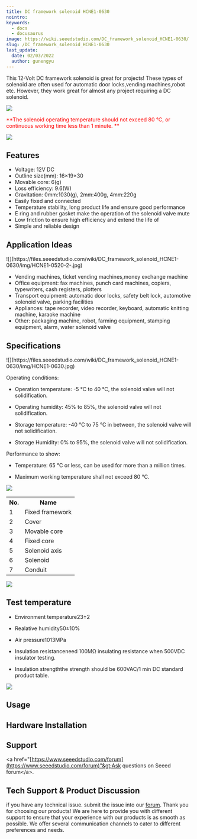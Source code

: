 ```yaml
---
title: DC framework solenoid HCNE1-0630
nointro:
keywords:
  - docs
  - docusaurus
image: https://wiki.seeedstudio.com/DC_framework_solenoid_HCNE1-0630/
slug: /DC_framework_solenoid_HCNE1-0630
last_update:
  date: 02/03/2022
  author: gunengyu
---
```


This 12-Volt DC framework solenoid is great for projects! These types of solenoid are often used for automatic door locks,vending machines,robot etc. However, they work great for almost any project requiring a DC solenoid.

![](https://files.seeedstudio.com/wiki/DC_framework_solenoid_HCNE1-0630/img/Caution.jpg)

<font color="Red">**The solenoid operating temperature should not exceed 80 ℃, or continuous working time less than 1 minute. ** </font>

[![](https://files.seeedstudio.com/wiki/Seeed-WiKi/docs/images/300px-Get_One_Now_Banner-ragular.png)](https://www.seeedstudio.com/DC-framework-solenoid-HCNE1-0630-p-1046.html)

##   Features

*   Voltage: 12V DC
*   Outline size(mm): 16×19×30
*   Movable core: 6(g)
*   Loss efficiency: 9.6(W)
*   Gravitation: 0mm:1030(g), 2mm:400g, 4mm:220g
*   Easily fixed and connected
*   Temperature stability, long product life and ensure good performance
*   E ring and rubber gasket make the operation of the solenoid valve mute
*   Low friction to ensure high efficiency and extend the life of
*   Simple and reliable design

##   Application Ideas

<div class="center"><div class="floatnone">![](https://files.seeedstudio.com/wiki/DC_framework_solenoid_HCNE1-0630/img/HCNE1-0520-2-.jpg)</div></div>

*   Vending machines, ticket vending machines,money exchange machine
*   Office equipment: fax machines, punch card machines, copiers, typewriters, cash registers, plotters
*   Transport equipment: automatic door locks, safety belt lock, automotive solenoid valve, parking facilities
*   Appliances: tape recorder, video recorder, keyboard, automatic knitting machine, karaoke machine
*   Other: packaging machine, robot, farming equipment, stamping equipment, alarm, water solenoid valve

##   Specifications

<div class="center"><div class="floatnone">![](https://files.seeedstudio.com/wiki/DC_framework_solenoid_HCNE1-0630/img/HCNE1-0630.jpg)</div></div>

Operating conditions:

*   Operation temperature: -5 ℃ to 40 ℃, the solenoid valve will not solidification.

*   Operating humidity: 45% to 85%, the solenoid valve will not solidification.

*   Storage temperature: -40 ℃ to 75 ℃ in between, the solenoid valve will not solidification.

*   Storage Humidity: 0% to 95%, the solenoid valve will not solidification.

Performance to show:

*   Temperature: 65 ℃ or less, can be used for more than a million times.

*   Maximum working temperature shall not exceed 80 ℃.

![](https://files.seeedstudio.com/wiki/DC_framework_solenoid_HCNE1-0630/img/HCNE1-0520-3-.jpg)

<table>
  <tbody>
    <tr>
      <th>No.</th>
      <th>Name</th>
    </tr>
    <tr style={{fontSize: '90%'}}>
      <td width={150}> 1</td>
      <td width={150}>  Fixed framework</td>
    </tr>
    <tr style={{fontSize: '90%'}}>
      <td width={150}> 2</td>
      <td width={150}>  Cover</td>
    </tr>
    <tr style={{fontSize: '90%'}}>
      <td width={150}> 3</td>
      <td width={150}>  Movable core</td>
    </tr>
    <tr style={{fontSize: '90%'}}>
      <td width={150}> 4</td>
      <td width={150}>  Fixed core</td>
    </tr>
    <tr style={{fontSize: '90%'}}>
      <td width={150}> 5</td>
      <td width={150}>  Solenoid axis</td>
    </tr>
    <tr style={{fontSize: '90%'}}>
      <td width={150}> 6</td>
      <td width={150}>  Solenoid</td>
    </tr>
    <tr style={{fontSize: '90%'}}>
      <td width={150}> 7</td>
      <td width={150}>  Conduit</td>
    </tr>
  </tbody>
</table>


![](https://files.seeedstudio.com/wiki/DC_framework_solenoid_HCNE1-0630/img/HCNE1-0520-4-.jpg)

##   Test temperature

*   Environment temperature23±2

*   Realative humidity50±10%

*   Air pressure1013MPa

*   Insulation resistanceneed 100MΩ insulating resistance when 500VDC insulator testing.

*   Insulation strengththe strength should be 600VAC/1 min DC standard product table.

![](https://files.seeedstudio.com/wiki/DC_framework_solenoid_HCNE1-0630/img/HCNE1-0520-5-.jpg)

##   Usage

##   Hardware Installation

##   Support

&lt;a href="[https://www.seeedstudio.com/forum](https://www.seeedstudio.com/forum)"&gt;Ask questions on Seeed forum&lt;/a&gt;.

## Tech Support & Product Discussion
 if you have any technical issue.  submit the issue into our [forum](http://forum.seeedstudio.com/). 
Thank you for choosing our products! We are here to provide you with different support to ensure that your experience with our products is as smooth as possible. We offer several communication channels to cater to different preferences and needs.

<div class="button_tech_support_container">
<a href="https://forum.seeedstudio.com/" class="button_forum"></a> 
<a href="https://www.seeedstudio.com/contacts" class="button_email"></a>
</div>

<div class="button_tech_support_container">
<a href="https://discord.gg/eWkprNDMU7" class="button_discord"></a> 
<a href="https://github.com/Seeed-Studio/wiki-documents/discussions/69" class="button_discussion"></a>
</div>